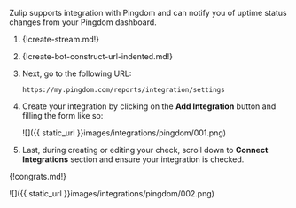 Zulip supports integration with Pingdom and can notify you of
uptime status changes from your Pingdom dashboard.

1. {!create-stream.md!}

1. {!create-bot-construct-url-indented.md!}

1.  Next, go to the following URL:

    `https://my.pingdom.com/reports/integration/settings`

1.  Create your integration by clicking on the **Add Integration** button
    and filling the form like so:

    ![]({{ static_url }}images/integrations/pingdom/001.png)

1.  Last, during creating or editing your check, scroll down to
    **Connect Integrations** section and ensure your integration is checked.

{!congrats.md!}

![]({{ static_url }}images/integrations/pingdom/002.png)
